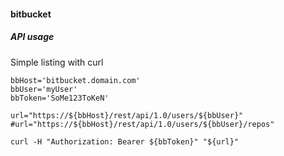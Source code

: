 #### bitbucket

##### API usage

Simple listing with curl

    bbHost='bitbucket.domain.com'
    bbUser='myUser'
    bbToken='SoMe123ToKeN'

    url="https://${bbHost}/rest/api/1.0/users/${bbUser}"
    #url="https://${bbHost}/rest/api/1.0/users/${bbUser}/repos"

    curl -H "Authorization: Bearer ${bbToken}" "${url}"

